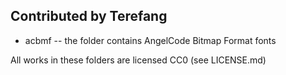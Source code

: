 ## Contributed by Terefang

* acbmf -- the folder contains AngelCode Bitmap Format fonts

All works in these folders are licensed CC0 (see LICENSE.md)